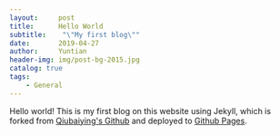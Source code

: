 ```yaml
---
layout:     post
title:      Hello World
subtitle:    "\"My first blog\""
date:       2019-04-27
author:     Yuntian
header-img: img/post-bg-2015.jpg
catalog: true
tags:
    - General
---
```


Hello world! This is my first blog on this website using Jekyll, which is forked from [Qiubaiying&#39;s Github](https://github.com/qiubaiying/qiubaiying.github.io) and deployed to [Github Pages](https://pages.github.com/).

